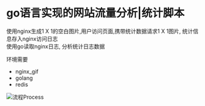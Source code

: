 # go语言实现的网站流量分析|统计脚本  
使用nginx生成1 X 1的空白图片,用户访问页面,携带统计数据请求1 X 1图片, 统计信息存入nginx访问日志  
使用go读取nginx日志, 分析统计日志数据  
  
环境需要
* nginx_gif
* golang
* redis  
  
![流程Process](https://github.com/zheng59521/web_log_record/tree/dev/process.png)

